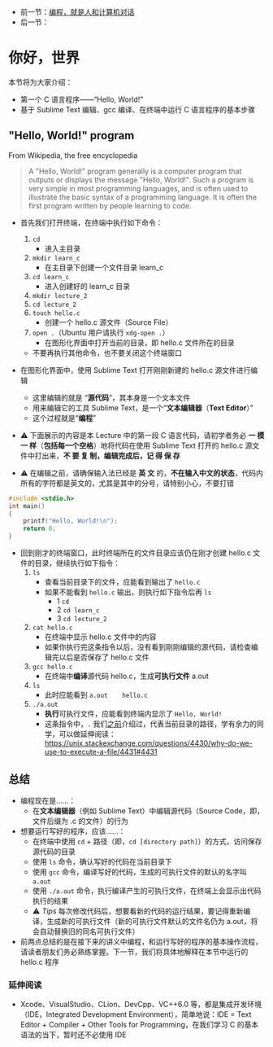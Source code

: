 * 前一节：[编程，就是人和计算机对话](https://github.com/wangyunduo/Intro-to-C/blob/master/Lecture%201/1.md)
* 后一节：[](https://github.com/wangyunduo/Intro-to-C/blob/master/Lecture%203/3.md)

# 你好，世界
本节将为大家介绍：

* 第一个 C 语言程序——“Hello, World!”
* 基于 Sublime Text 编辑、gcc 编译、在终端中运行 C 语言程序的基本步骤

## "Hello, World!" program
From Wikipedia, the free encyclopedia
> A "Hello, World!" program generally is a computer program that outputs or displays the message "Hello, World!". Such a program is very simple in most programming languages, and is often used to illustrate the basic syntax of a programming language. It is often the first program written by people learning to code.

* 首先我们打开终端，在终端中执行如下命令：
	1. `cd`
		* 进入主目录
	2. `mkdir learn_c`
		* 在主目录下创建一个文件目录 learn_c
	3. `cd learn_c`
		* 进入创建好的 learn_c 目录
	4. `mkdir lecture_2`
	5. `cd lecture_2`
	6. `touch hello.c`
		* 创建一个 hello.c 源文件（Source File）
	7. `open .`（Ubuntu 用户请执行 `xdg-open .`）
		* 在图形化界面中打开当前的目录，即 hello.c 文件所在的目录
	* 不要再执行其他命令，也不要关闭这个终端窗口

* 在图形化界面中，使用 Sublime Text 打开刚刚新建的 hello.c 源文件进行编辑
	* 这里编辑的就是 “**源代码**”，其本身是一个文本文件
	* 用来编辑它的工具 Sublime Text，是一个“**文本编辑器**（**Text Editor**）”
	* 这个过程就是“**编程**”

* ⚠️ 下面展示的内容是本 Lecture 中的第一段 C 语言代码，请初学者务必 **一 模 一 样**（**包括每一个空格**）地将代码在使用 Sublime Text 打开的 hello.c 源文件中打出来，**不 要 复 制，编辑完成后，记 得 保 存**
* ⚠️ 在编辑之前，请确保输入法已经是 **英 文** 的，**不在输入中文的状态**，代码内所有的字符都是英文的，尤其是其中的分号，请特别小心，不要打错
```C
#include <stdio.h>
int main()
{
    printf("Hello, World!\n");
    return 0;
}
```

* 回到刚才的终端窗口，此时终端所在的文件目录应该仍在刚才创建 hello.c 文件的目录，继续执行如下指令：
	1. `ls`
		* 查看当前目录下的文件，应能看到输出了 `hello.c`
		* 如果不能看到 `hello.c` 输出，则执行如下指令后再 `ls`
			* 1 `cd`
			* 2 `cd learn_c`
			* 3 `cd lecture_2`
	2. `cat hello.c`
		* 在终端中显示 hello.c 文件中的内容
		* 如果你执行完这条指令以后，没有看到刚刚编辑的源代码，请检查编辑完以后是否保存了 hello.c 文件
	3. `gcc hello.c`
		* 在终端中**编译**源代码 hello.c，生成**可执行文件** a.out
	4. `ls`
		* 此时应能看到 `a.out    hello.c`
	5. `./a.out`
		* **执行**可执行文件，应能看到终端内显示了 `Hello, World!`
		* 这条指令中，`.` 我们[之前](https://github.com/wangyunduo/Intro-to-C/blob/master/Lecture%200/0.md#常用的终端命令)介绍过，代表当前目录的路径，学有余力的同学，可以做延伸阅读：https://unix.stackexchange.com/questions/4430/why-do-we-use-to-execute-a-file/4431#4431

## 总结
* 编程现在是……：
	* 在**文本编辑器**（例如 Sublime Text）中编辑源代码（Source Code，即，文件后缀为 .c 的文件）的行为
* 想要运行写好的程序，应该……：
	* 在终端中使用 `cd` + 路径（即，`cd [directory path]`）的方式，访问保存源代码的目录
	* 使用 `ls` 命令，确认写好的代码在当前目录下
	* 使用 `gcc` 命令，编译写好的代码，生成的可执行文件的默认的名字叫 `a.out`
	* 使用 `./a.out` 命令，执行编译产生的可执行文件，在终端上会显示出代码执行的结果
	* ⚠️ *Tips* 每次修改代码后，想要看新的代码的运行结果，要记得重新编译，生成新的可执行文件（新的可执行文件默认的文件名仍为 a.out，将会自动替换旧的同名可执行文件）
* 前两点总结的是在接下来的讲义中编程，和运行写好的程序的基本操作流程，请读者朋友们务必熟练掌握。下一节，我们将具体地解释在本节中运行的 hello.c 程序

### 延伸阅读
* Xcode、VisualStudio、CLion、DevCpp、VC++6.0 等，都是集成开发环境（IDE，Integrated Development Environment），简单地说：IDE = Text Editor + Compiler + Other Tools for Programming，在我们学习 C 的基本语法的当下，暂时还不必使用 IDE
